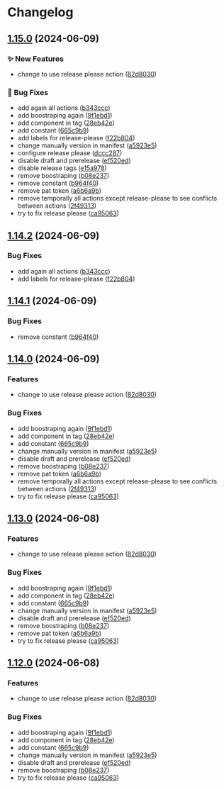 # Changelog

## [1.15.0](https://github.com/AlbertHernandez/typescript-library-template/compare/typescript-library-template-example-v1.14.2...typescript-library-template-example-v1.15.0) (2024-06-09)


### ✨ New Features

* change to use release please action ([82d8030](https://github.com/AlbertHernandez/typescript-library-template/commit/82d803063d55773c07707332aee332f852825611))


### 🐛 Bug Fixes

* add again all actions ([b343ccc](https://github.com/AlbertHernandez/typescript-library-template/commit/b343cccde54c94a512c5d223c1c60457889a4a94))
* add boostraping again ([9f1ebd1](https://github.com/AlbertHernandez/typescript-library-template/commit/9f1ebd1271ada85c833c993c2a7cb496a4dc7c02))
* add component in tag ([28eb42e](https://github.com/AlbertHernandez/typescript-library-template/commit/28eb42ee2c9e4cc04e24659b5513441c0067bedf))
* add constant ([665c9b9](https://github.com/AlbertHernandez/typescript-library-template/commit/665c9b9f10cf8002ea81a30705cd5566b438c282))
* add labels for release-please ([f22b804](https://github.com/AlbertHernandez/typescript-library-template/commit/f22b80499a7d539b9b628062fdf03d8109a24d1f))
* change manually version in manifest ([a5923e5](https://github.com/AlbertHernandez/typescript-library-template/commit/a5923e5668d17de7a2a1b8ebd95d54597f112f62))
* configure release please ([dccc287](https://github.com/AlbertHernandez/typescript-library-template/commit/dccc28782615f79da4abc0d708fa31ae4375e6b1))
* disable draft and prerelease ([ef520ed](https://github.com/AlbertHernandez/typescript-library-template/commit/ef520ed42e16c587e1e801517db3884fc07e51e9))
* disable release tags ([e15a978](https://github.com/AlbertHernandez/typescript-library-template/commit/e15a978a600b340e9af3523dfd53640446b8c335))
* remove boostraping ([b08e237](https://github.com/AlbertHernandez/typescript-library-template/commit/b08e237c2c9756bb136acfce080ccce433abdb3e))
* remove constant ([b964f40](https://github.com/AlbertHernandez/typescript-library-template/commit/b964f405cdfb76144a188ef74c165c77ce34e970))
* remove pat token ([a6b6a9b](https://github.com/AlbertHernandez/typescript-library-template/commit/a6b6a9b08e0fd27b9b833d5d84d5ef58a93d5863))
* remove temporally all actions except release-please to see conflicts between actions ([2f49313](https://github.com/AlbertHernandez/typescript-library-template/commit/2f4931309bc257f540ef3231e95637f22e6fd558))
* try to fix release please ([ca95063](https://github.com/AlbertHernandez/typescript-library-template/commit/ca95063181fe10d91bba35bc3515329fb7442b35))

## [1.14.2](https://github.com/AlbertHernandez/typescript-library-template/compare/v1.14.1...v1.14.2) (2024-06-09)


### Bug Fixes

* add again all actions ([b343ccc](https://github.com/AlbertHernandez/typescript-library-template/commit/b343cccde54c94a512c5d223c1c60457889a4a94))
* add labels for release-please ([f22b804](https://github.com/AlbertHernandez/typescript-library-template/commit/f22b80499a7d539b9b628062fdf03d8109a24d1f))

## [1.14.1](https://github.com/AlbertHernandez/typescript-library-template/compare/v1.14.0...v1.14.1) (2024-06-09)


### Bug Fixes

* remove constant ([b964f40](https://github.com/AlbertHernandez/typescript-library-template/commit/b964f405cdfb76144a188ef74c165c77ce34e970))

## [1.14.0](https://github.com/AlbertHernandez/typescript-library-template/compare/v1.13.0...v1.14.0) (2024-06-09)


### Features

* change to use release please action ([82d8030](https://github.com/AlbertHernandez/typescript-library-template/commit/82d803063d55773c07707332aee332f852825611))


### Bug Fixes

* add boostraping again ([9f1ebd1](https://github.com/AlbertHernandez/typescript-library-template/commit/9f1ebd1271ada85c833c993c2a7cb496a4dc7c02))
* add component in tag ([28eb42e](https://github.com/AlbertHernandez/typescript-library-template/commit/28eb42ee2c9e4cc04e24659b5513441c0067bedf))
* add constant ([665c9b9](https://github.com/AlbertHernandez/typescript-library-template/commit/665c9b9f10cf8002ea81a30705cd5566b438c282))
* change manually version in manifest ([a5923e5](https://github.com/AlbertHernandez/typescript-library-template/commit/a5923e5668d17de7a2a1b8ebd95d54597f112f62))
* disable draft and prerelease ([ef520ed](https://github.com/AlbertHernandez/typescript-library-template/commit/ef520ed42e16c587e1e801517db3884fc07e51e9))
* remove boostraping ([b08e237](https://github.com/AlbertHernandez/typescript-library-template/commit/b08e237c2c9756bb136acfce080ccce433abdb3e))
* remove pat token ([a6b6a9b](https://github.com/AlbertHernandez/typescript-library-template/commit/a6b6a9b08e0fd27b9b833d5d84d5ef58a93d5863))
* remove temporally all actions except release-please to see conflicts between actions ([2f49313](https://github.com/AlbertHernandez/typescript-library-template/commit/2f4931309bc257f540ef3231e95637f22e6fd558))
* try to fix release please ([ca95063](https://github.com/AlbertHernandez/typescript-library-template/commit/ca95063181fe10d91bba35bc3515329fb7442b35))

## [1.13.0](https://github.com/AlbertHernandez/typescript-library-template/compare/v1.12.0...v1.13.0) (2024-06-08)


### Features

* change to use release please action ([82d8030](https://github.com/AlbertHernandez/typescript-library-template/commit/82d803063d55773c07707332aee332f852825611))


### Bug Fixes

* add boostraping again ([9f1ebd1](https://github.com/AlbertHernandez/typescript-library-template/commit/9f1ebd1271ada85c833c993c2a7cb496a4dc7c02))
* add component in tag ([28eb42e](https://github.com/AlbertHernandez/typescript-library-template/commit/28eb42ee2c9e4cc04e24659b5513441c0067bedf))
* add constant ([665c9b9](https://github.com/AlbertHernandez/typescript-library-template/commit/665c9b9f10cf8002ea81a30705cd5566b438c282))
* change manually version in manifest ([a5923e5](https://github.com/AlbertHernandez/typescript-library-template/commit/a5923e5668d17de7a2a1b8ebd95d54597f112f62))
* disable draft and prerelease ([ef520ed](https://github.com/AlbertHernandez/typescript-library-template/commit/ef520ed42e16c587e1e801517db3884fc07e51e9))
* remove boostraping ([b08e237](https://github.com/AlbertHernandez/typescript-library-template/commit/b08e237c2c9756bb136acfce080ccce433abdb3e))
* remove pat token ([a6b6a9b](https://github.com/AlbertHernandez/typescript-library-template/commit/a6b6a9b08e0fd27b9b833d5d84d5ef58a93d5863))
* try to fix release please ([ca95063](https://github.com/AlbertHernandez/typescript-library-template/commit/ca95063181fe10d91bba35bc3515329fb7442b35))

## [1.12.0](https://github.com/AlbertHernandez/typescript-library-template/compare/v1.11.1...v1.12.0) (2024-06-08)


### Features

* change to use release please action ([82d8030](https://github.com/AlbertHernandez/typescript-library-template/commit/82d803063d55773c07707332aee332f852825611))


### Bug Fixes

* add boostraping again ([9f1ebd1](https://github.com/AlbertHernandez/typescript-library-template/commit/9f1ebd1271ada85c833c993c2a7cb496a4dc7c02))
* add component in tag ([28eb42e](https://github.com/AlbertHernandez/typescript-library-template/commit/28eb42ee2c9e4cc04e24659b5513441c0067bedf))
* add constant ([665c9b9](https://github.com/AlbertHernandez/typescript-library-template/commit/665c9b9f10cf8002ea81a30705cd5566b438c282))
* change manually version in manifest ([a5923e5](https://github.com/AlbertHernandez/typescript-library-template/commit/a5923e5668d17de7a2a1b8ebd95d54597f112f62))
* disable draft and prerelease ([ef520ed](https://github.com/AlbertHernandez/typescript-library-template/commit/ef520ed42e16c587e1e801517db3884fc07e51e9))
* remove boostraping ([b08e237](https://github.com/AlbertHernandez/typescript-library-template/commit/b08e237c2c9756bb136acfce080ccce433abdb3e))
* try to fix release please ([ca95063](https://github.com/AlbertHernandez/typescript-library-template/commit/ca95063181fe10d91bba35bc3515329fb7442b35))
